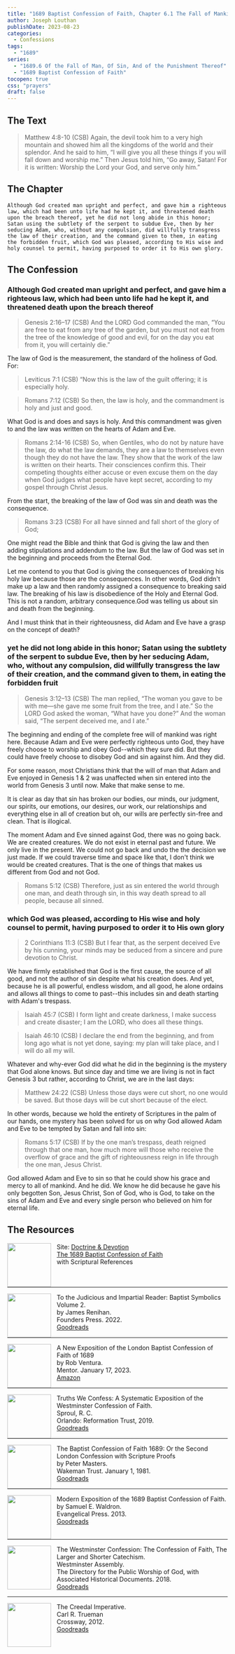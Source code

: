 ```yaml
---
title: "1689 Baptist Confession of Faith, Chapter 6.1 The Fall of Mankind"
author: Joseph Louthan
publishDate: 2023-08-23
categories:
  - Confessions
tags:
  - "1689"
series:
  - "1689.6 Of the Fall of Man, Of Sin, And of the Punishment Thereof"
  - "1689 Baptist Confession of Faith"
tocopen: true
css: "prayers"
draft: false
---
```

## The Text

>Matthew 4:8-10 (CSB) Again, the devil took him to a very high mountain and showed him all the kingdoms of the world and their splendor. And he said to him, “I will give you all these things if you will fall down and worship me.” Then Jesus told him, “Go away, Satan! For it is written: Worship the Lord your God, and serve only him.”

## The Chapter

```text
Although God created man upright and perfect, and gave him a righteous law, which had been unto life had he kept it, and threatened death upon the breach thereof, yet he did not long abide in this honor; Satan using the subtlety of the serpent to subdue Eve, then by her seducing Adam, who, without any compulsion, did willfully transgress the law of their creation, and the command given to them, in eating the forbidden fruit, which God was pleased, according to His wise and holy counsel to permit, having purposed to order it to His own glory.
```

## The Confession

### Although God created man upright and perfect, and gave him a righteous law, which had been unto life had he kept it, and threatened death upon the breach thereof

>Genesis 2:16–17 (CSB) And the LORD God commanded the man, “You are free to eat from any tree of the garden, but you must not eat from the tree of the knowledge of good and evil, for on the day you eat from it, you will certainly die.”

The law of God is the measurement, the standard of the holiness of God. For:

>Leviticus 7:1 (CSB) “Now this is the law of the guilt offering; it is especially holy.

>Romans 7:12 (CSB) So then, the law is holy, and the commandment is holy and just and good.

What God is and does and says is holy. And this commandment was given to and the law was written on the hearts of Adam and Eve.

>Romans 2:14-16 (CSB) So, when Gentiles, who do not by nature have the law, do what the law demands, they are a law to themselves even though they do not have the law. They show that the work of the law is written on their hearts. Their consciences confirm this. Their competing thoughts either accuse or even excuse them on the day when God judges what people have kept secret, according to my gospel through Christ Jesus.

From the start, the breaking of the law of God was sin and death was the consequence.

>Romans 3:23 (CSB) For all have sinned and fall short of the glory of God;

One might read the Bible and think that God is giving the law and then adding stipulations and addendum to the law. But the law of God was set in the beginning and proceeds from the Eternal God.

Let me contend to you that God is giving the consequences of breaking his holy law because those are the consequences. In other words, God didn't make up a law and then randomly assigned a consequence to breaking said law. The breaking of his law is disobedience of the Holy and Eternal God. This is not a random, arbitrary consequence.God was telling us about sin and death from the beginning.

And I must think that in their righteousness, did Adam and Eve have a grasp on the concept of death?

### yet he did not long abide in this honor; Satan using the subtlety of the serpent to subdue Eve, then by her seducing Adam, who, without any compulsion, did willfully transgress the law of their creation, and the command given to them, in eating the forbidden fruit

>Genesis 3:12–13 (CSB) The man replied, “The woman you gave to be with me—she gave me some fruit from the tree, and I ate.” So the LORD God asked the woman, “What have you done?” And the woman said, “The serpent deceived me, and I ate.”

The beginning and ending of the complete free will of mankind was right here. Because Adam and Eve were perfectly righteous unto God, they have freely choose to worship and obey God--which they sure did. But they could have freely choose to disobey God and sin against him. And they did.

For some reason, most Christians think that the will of man that Adam and Eve enjoyed in Genesis 1 & 2 was unaffected when sin entered into the world from Genesis 3 until now. Make that make sense to me.

It is clear as day that sin has broken our bodies, our minds, our judgment, our spirits, our emotions, our desires, our work, our relationships and everything else in all of creation but oh, our wills are perfectly sin-free and clean. That is illogical.

The moment Adam and Eve sinned against God, there was no going back. We are created creatures. We do not exist in eternal past and future. We only live in the present. We could not go back and undo the the decision we just made. If we could traverse time and space like that, I don't think we would be created creatures. That is the one of things that makes us different from God and not God.

>Romans 5:12 (CSB) Therefore, just as sin entered the world through one man, and death through sin, in this way death spread to all people, because all sinned.

### which God was pleased, according to His wise and holy counsel to permit, having purposed to order it to His own glory

>2 Corinthians 11:3 (CSB) But I fear that, as the serpent deceived Eve by his cunning, your minds may be seduced from a sincere and pure devotion to Christ.

We have firmly established that God is the first cause, the source of all good, and not the author of sin despite what his creation does. And yet, because he is all powerful, endless wisdom, and all good, he alone ordains and allows all things to come to past--this includes sin and death starting with Adam's trespass.

>Isaiah 45:7 (CSB) I form light and create darkness, I make success and create disaster; I am the LORD, who does all these things.

>Isaiah 46:10 (CSB) I declare the end from the beginning, and from long ago what is not yet done, saying: my plan will take place, and I will do all my will.

Whatever and why-ever God did what he did in the beginning is the mystery that God alone knows. But since day and time we are living is not in fact Genesis 3 but rather, according to Christ, we are in the last days:

>Matthew 24:22 (CSB) Unless those days were cut short, no one would be saved. But those days will be cut short because of the elect.

In other words, because we hold the entirety of Scriptures in the palm of our hands, one mystery has been solved for us on why God allowed Adam and Eve to be tempted by Satan and fall into sin:

>Romans 5:17 (CSB) If by the one man’s trespass, death reigned through that one man, how much more will those who receive the overflow of grace and the gift of righteousness reign in life through the one man, Jesus Christ.

God allowed Adam and Eve to sin so that he could show his grace and mercy to all of mankind. And he did. We know he did because he gave his only begotten Son, Jesus Christ, Son of God, who is God, to take on the sins of Adam and Eve and every single person who believed on him for eternal life.

## The Resources

<img src="/images/resources/dnd-1689-site-logo.png" align="left" width="100" style="padding-right: 10px" />Site: [Doctrine & Devotion](http://www.doctrineanddevotion.com/)  
[The 1689 Baptist Confession of Faith](https://www.the1689confession.com/)  
with Scriptural References

<p style="clear:both;">

---

<img src="/images/resources/confession-1689-judacious-reader-renihan.png" align="left" width="100" style="padding-right: 10px" />To the Judicious and Impartial Reader: Baptist Symbolics Volume 2.  
by James Renihan.  
Founders Press. 2022.  
[Goodreads](https://www.goodreads.com/book/show/17867976-modern-exposition-of-the-1689-baptist-confession-of-faith)

<p style="clear:both;">

---

<img src="/images/resources/confession-1689-new-exposition-ventura.jpg" align="left" width="100" style="padding-right: 10px" />A New Exposition of the London Baptist Confession of Faith of 1689    
by Rob Ventura.  
Mentor. January 17, 2023.  
[Amazon](https://www.amazon.com/Exposition-London-Baptist-Confession-Faith/dp/1527108902/ref=asc_df_1527108902/?tag=hyprod-20&linkCode=df0&hvadid=598295323603&hvpos=&hvnetw=g&hvrand=3877532160906942020&hvpone=&hvptwo=&hvqmt=&hvdev=c&hvdvcmdl=&hvlocint=&hvlocphy=9014286&hvtargid=pla-1722666080628&psc=1)

<p style="clear:both;">

---

<img src="/images/resources/confession-wcf-truths-we-confess-sproul.jpg" align="left" width="100" style="padding-right: 10px" />Truths We Confess: A Systematic Exposition of the Westminster Confession of Faith.  
Sproul, R. C.    
Orlando: Reformation Trust, 2019.  
[Goodreads](https://www.goodreads.com/book/show/50024945-truths-we-confess?ac=1&from_search=true&qid=ssTkBgIFwE&rank=1)

<p style="clear:both;">

---

<img src="/images/resources/confession-1689-masters.jpg" align="left" width="100" style="padding-right: 10px" />The Baptist Confession of Faith 1689: Or the Second London Confession with Scripture Proofs  
by Peter Masters.  
Wakeman Trust. January 1, 1981.  
[Goodreads](https://www.goodreads.com/book/show/1723671.Baptist_Confession_of_Faith_1689?ac=1&from_search=true&qid=HfdndsOLE6&rank=1)

<p style="clear:both;">

---

<img src="/images/resources/confession-1689-modern-exposition-waldron.jpg" align="left" width="100" style="padding-right: 10px" />Modern Exposition of the 1689 Baptist Confession of Faith.  
by Samuel E. Waldron.  
Evangelical Press. 2013.  
[Goodreads](https://www.goodreads.com/book/show/17867976-modern-exposition-of-the-1689-baptist-confession-of-faith)

<p style="clear:both;">

---

<img src="/images/resources/confession-wcf-banner-of-truth.jpg" align="left" width="100" style="padding-right: 10px" />The Westminster Confession: The Confession of Faith, The Larger and Shorter Catechism.  
Westminster Assembly.  
The Directory for the Public Worship of God, with Associated Historical Documents. 2018.   
[Goodreads](https://www.goodreads.com/book/show/39905592-the-westminster-confession?ac=1&from_search=true&qid=oMfahlcldC&rank=1)

<p style="clear:both;">

---

<img src="/images/resources/book-creedal-imperative-trueman.jpg" align="left" width="100" style="padding-right: 10px" />The Creedal Imperative.  
Carl R. Trueman    
Crossway, 2012.  
[Goodreads](https://www.goodreads.com/book/show/14452976-the-creedal-imperative?ac=1&from_search=true&qid=GTaJVGWwOY&rank=1)

<p style="clear:both;">
